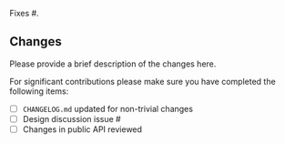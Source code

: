 Fixes #.

## Changes

Please provide a brief description of the changes here.

For significant contributions please make sure you have completed the following items:

* [ ] `CHANGELOG.md` updated for non-trivial changes
* [ ] Design discussion issue #
* [ ] Changes in public API reviewed
